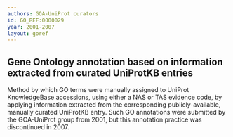 ```yaml
--- 
authors: GOA-UniProt curators
id: GO_REF:0000029
year: 2001-2007
layout: goref
---
```


## Gene Ontology annotation based on information extracted from curated UniProtKB entries

Method by which GO terms were manually assigned to UniProt KnowledgeBase accessions, using either a NAS or TAS evidence code, by applying information extracted from the corresponding publicly-available, manually curated UniProtKB entry. Such GO annotations were submitted by the GOA-UniProt group from 2001, but this annotation practice was discontinued in 2007.
